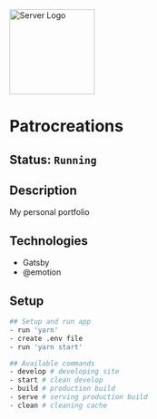 <img alt="Server Logo" src="https://patrocreations.com/static/logo-white-7465fda7cf54d9bd7d5aa1a4e36ae3ed.svg" width="150" />

# Patrocreations

## Status: ````Running````

## Description
My personal portfolio

## Technologies
- Gatsby
- @emotion

## Setup 
```bash
## Setup and run app
- run 'yarn'
- create .env file
- run 'yarn start'

## Available commands
- develop # developing site
- start # clean develop
- build # production build
- serve # serving production build
- clean # cleaning cache
```



